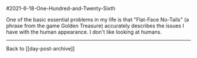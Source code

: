 #2021-6-18-One-Hundred-and-Twenty-Sixth

One of the basic essential problems in my life is that "Flat-Face No-Tails" (a phrase from the game Golden Treasure) accurately describes the issues I have with the human appearance.  I don't like looking at humans.

---
Back to [[day-post-archive]]